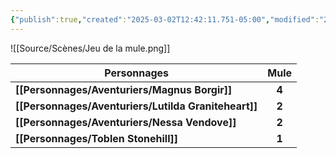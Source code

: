 ```yaml
---
{"publish":true,"created":"2025-03-02T12:42:11.751-05:00","modified":"2025-03-05T00:09:46.000-05:00","cssclasses":""}
---
```


![[Source/Scènes/Jeu de la mule.png]]

| Personnages              | Mule  |
| ------------------------ | :---: |
| **[[Personnages/Aventuriers/Magnus Borgir]]**        | **4** |
| **[[Personnages/Aventuriers/Lutilda Graniteheart]]** | **2** |
| **[[Personnages/Aventuriers/Nessa Vendove]]**        | **2** |
| **[[Personnages/Toblen Stonehill]]**     | **1** |
